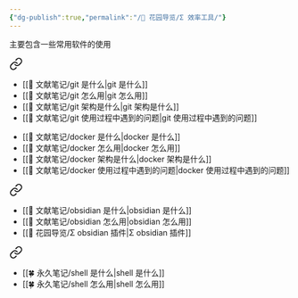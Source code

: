```yaml
---
{"dg-publish":true,"permalink":"/🌱 花园导览/Σ 效率工具/"}
---
```



主要包含一些常用软件的使用


<div class="transclusion internal-embed is-loaded"><a class="markdown-embed-link" href="//s-git/" aria-label="Open link"><svg xmlns="http://www.w3.org/2000/svg" width="24" height="24" viewBox="0 0 24 24" fill="none" stroke="currentColor" stroke-width="2" stroke-linecap="round" stroke-linejoin="round" class="svg-icon lucide-link"><path d="M10 13a5 5 0 0 0 7.54.54l3-3a5 5 0 0 0-7.07-7.07l-1.72 1.71"></path><path d="M14 11a5 5 0 0 0-7.54-.54l-3 3a5 5 0 0 0 7.07 7.07l1.71-1.71"></path></svg></a><div class="markdown-embed">





- [[🌿 文献笔记/git 是什么\|git 是什么]]
- [[🌿 文献笔记/git 怎么用\|git 怎么用]]
- [[🌿 文献笔记/git 架构是什么\|git 架构是什么]]
- [[🌿 文献笔记/git 使用过程中遇到的问题\|git 使用过程中遇到的问题]]

</div></div>



<div class="transclusion internal-embed is-loaded"><div class="markdown-embed">





- [[🌿 文献笔记/docker 是什么\|docker 是什么]]
- [[🌿 文献笔记/docker 怎么用\|docker 怎么用]]
- [[🌿 文献笔记/docker 架构是什么\|docker 架构是什么]]
- [[🌿 文献笔记/docker 使用过程中遇到的问题\|docker 使用过程中遇到的问题]]

</div></div>



<div class="transclusion internal-embed is-loaded"><a class="markdown-embed-link" href="//s-obsidian/" aria-label="Open link"><svg xmlns="http://www.w3.org/2000/svg" width="24" height="24" viewBox="0 0 24 24" fill="none" stroke="currentColor" stroke-width="2" stroke-linecap="round" stroke-linejoin="round" class="svg-icon lucide-link"><path d="M10 13a5 5 0 0 0 7.54.54l3-3a5 5 0 0 0-7.07-7.07l-1.72 1.71"></path><path d="M14 11a5 5 0 0 0-7.54-.54l-3 3a5 5 0 0 0 7.07 7.07l1.71-1.71"></path></svg></a><div class="markdown-embed">





- [[🌿 文献笔记/obsidian 是什么\|obsidian 是什么]]
- [[🌿 文献笔记/obsidian 怎么用\|obsidian 怎么用]]
- [[🌱 花园导览/Σ obsidian 插件\|Σ obsidian 插件]]

</div></div>



<div class="transclusion internal-embed is-loaded"><a class="markdown-embed-link" href="//s-shell/" aria-label="Open link"><svg xmlns="http://www.w3.org/2000/svg" width="24" height="24" viewBox="0 0 24 24" fill="none" stroke="currentColor" stroke-width="2" stroke-linecap="round" stroke-linejoin="round" class="svg-icon lucide-link"><path d="M10 13a5 5 0 0 0 7.54.54l3-3a5 5 0 0 0-7.07-7.07l-1.72 1.71"></path><path d="M14 11a5 5 0 0 0-7.54-.54l-3 3a5 5 0 0 0 7.07 7.07l1.71-1.71"></path></svg></a><div class="markdown-embed">





- [[🍀 永久笔记/shell 是什么\|shell 是什么]]
- [[🍀 永久笔记/shell 怎么用\|shell 怎么用]]

</div></div>

